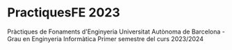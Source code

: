 # PractiquesFE 2023

Pràctiques de Fonaments d'Enginyeria
Universitat Autònoma de Barcelona - Grau en Enginyeria Informàtica
Primer semestre del curs 2023/2024
